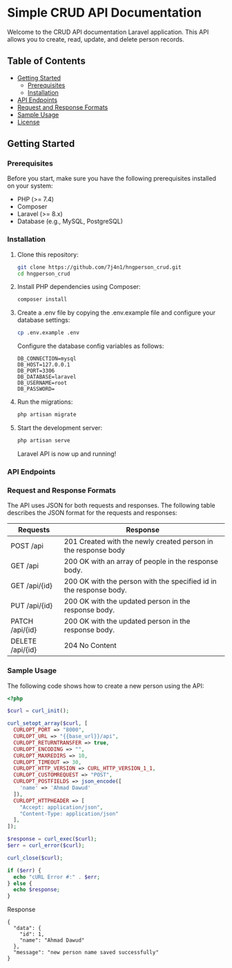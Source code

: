# Simple CRUD API Documentation

Welcome to the CRUD API documentation Laravel application. This API allows you to create, read, update, and delete person records.

## Table of Contents

- [Getting Started](#getting-started)
  - [Prerequisites](#prerequisites)
  - [Installation](#installation)
- [API Endpoints](#api-endpoints)
- [Request and Response Formats](#request-and-response-formats)
- [Sample Usage](#sample-usage)
- [License](#license)

## Getting Started

### Prerequisites

Before you start, make sure you have the following prerequisites installed on your system:

- PHP (>= 7.4)
- Composer
- Laravel (>= 8.x)
- Database (e.g., MySQL, PostgreSQL)

### Installation

1. Clone this repository:

   ```bash
   git clone https://github.com/7j4n1/hngperson_crud.git
   cd hngperson_crud 
   ```

2. Install PHP dependencies using Composer:

    ```bash
    composer install
    ```
3. Create a .env file by copying the .env.example file and configure your database settings:
    ```bash
    cp .env.example .env
    ```
    Configure the database config variables as follows:
    ```
    DB_CONNECTION=mysql
    DB_HOST=127.0.0.1
    DB_PORT=3306
    DB_DATABASE=laravel
    DB_USERNAME=root
    DB_PASSWORD=
    ```
4. Run the migrations:
    ```bash
    php artisan migrate
    ```
5. Start the development server:
    ```bash
    php artisan serve

    ```
    Laravel API is now up and running!

### API Endpoints

### Request and Response Formats
The API uses JSON for both requests and responses. The following table describes the JSON format for the requests and responses:

<table>
    <thead>
        <th> Requests </th>
        <th> Response </th>
    </thead>
    <tbody>
        <tr>
            <td>POST /api</td>
            <td>201 Created with the newly created person in the response body</td>
        </tr>
        <tr>
            <td>GET /api</td>
            <td>200 OK with an array of people in the response body.</td>
        </tr>
        <tr>
            <td>GET /api/{id}</td>
            <td>200 OK with the person with the specified id in the response body.</td>
        </tr>
        <tr>
            <td>PUT /api/{id}</td>
            <td>200 OK with the updated person in the response body.</td>
        </tr>
        <tr>
            <td>PATCH /api/{id}</td>
            <td>200 OK with the updated person in the response body.</td>
        </tr>
        <tr>
            <td>DELETE /api/{id}</td>
            <td>204 No Content</td>
        </tr>
    </tbody>
</table>

### Sample Usage

The following code shows how to create a new person using the API:
```php
<?php

$curl = curl_init();

curl_setopt_array($curl, [
  CURLOPT_PORT => "8000",
  CURLOPT_URL => "{{base_url}}/api",
  CURLOPT_RETURNTRANSFER => true,
  CURLOPT_ENCODING => "",
  CURLOPT_MAXREDIRS => 10,
  CURLOPT_TIMEOUT => 30,
  CURLOPT_HTTP_VERSION => CURL_HTTP_VERSION_1_1,
  CURLOPT_CUSTOMREQUEST => "POST",
  CURLOPT_POSTFIELDS => json_encode([
    'name' => 'Ahmad Dawud'
  ]),
  CURLOPT_HTTPHEADER => [
    "Accept: application/json",
    "Content-Type: application/json"
  ],
]);

$response = curl_exec($curl);
$err = curl_error($curl);

curl_close($curl);

if ($err) {
  echo "cURL Error #:" . $err;
} else {
  echo $response;
}
```

Response
```
{
  "data": {
    "id": 1,
    "name": "Ahmad Dawud"
  },
  "message": "new person name saved successfully"
}
```